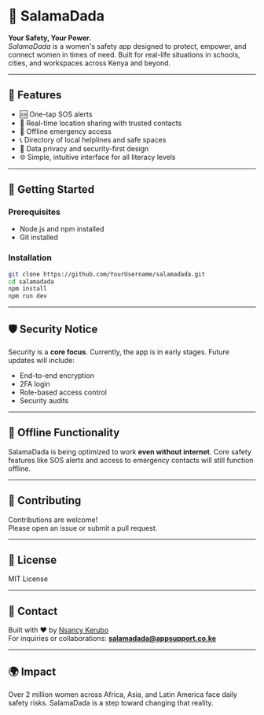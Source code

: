 
# 🌸 SalamaDada

**Your Safety, Your Power.**  
*SalamaDada* is a women's safety app designed to protect, empower, and connect women in times of need. Built for real-life situations in schools, cities, and workspaces across Kenya and beyond.

---

## 🚀 Features

- 🆘 One-tap SOS alerts
- 📍 Real-time location sharing with trusted contacts
- 📴 Offline emergency access
- 📞 Directory of local helplines and safe spaces
- 🔐 Data privacy and security-first design
- 🌐 Simple, intuitive interface for all literacy levels

---

## 📱 Getting Started

### Prerequisites

- Node.js and npm installed
- Git installed

### Installation

```bash
git clone https://github.com/YourUsername/salamadada.git
cd salamadada
npm install
npm run dev
```

---

## 🛡️ Security Notice

Security is a **core focus**. Currently, the app is in early stages. Future updates will include:
- End-to-end encryption
- 2FA login
- Role-based access control
- Security audits

---

## 📴 Offline Functionality

SalamaDada is being optimized to work **even without internet**. Core safety features like SOS alerts and access to emergency contacts will still function offline.

---

## 🤝 Contributing

Contributions are welcome!  
Please open an issue or submit a pull request.

---

## 📄 License

MIT License

---

## 💌 Contact

Built with ❤️ by [Nsancy Kerubo](https://github.com/KeruboNancy)  
For inquiries or collaborations: **salamadada@appsupport.co.ke**

---

## 🌍 Impact

Over 2 million women across Africa, Asia, and Latin America face daily safety risks. SalamaDada is a step toward changing that reality.
